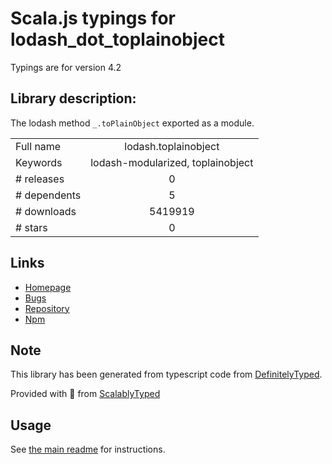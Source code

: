 
# Scala.js typings for lodash_dot_toplainobject

Typings are for version 4.2

## Library description:
The lodash method `_.toPlainObject` exported as a module.

|                    |                 |
| ------------------ | :-------------: |
| Full name          | lodash.toplainobject |
| Keywords           | lodash-modularized, toplainobject |
| # releases         | 0 |
| # dependents       | 5 |
| # downloads        | 5419919 |
| # stars            | 0 |

## Links
- [Homepage](https://lodash.com/)
- [Bugs](https://github.com/lodash/lodash/issues)
- [Repository](https://github.com/lodash/lodash)
- [Npm](https://www.npmjs.com/package/lodash.toplainobject)
    


## Note
This library has been generated from typescript code from [DefinitelyTyped](https://definitelytyped.org).

Provided with :purple_heart: from [ScalablyTyped](https://github.com/oyvindberg/ScalablyTyped)

## Usage
See [the main readme](../../readme.md) for instructions.


